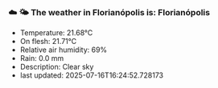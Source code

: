 ### ☁️ 🌤️  The weather in Florianópolis is: Florianópolis

- Temperature: 21.68°C
- On flesh: 21.71°C
- Relative air humidity: 69%
- Rain: 0.0 mm
- Description: Clear sky
- last updated: 2025-07-16T16:24:52.728173
